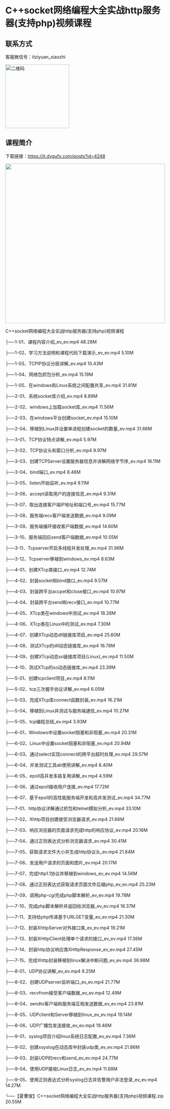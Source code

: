 # C++socket网络编程大全实战http服务器(支持php)视频课程

## 联系方式

客服微信号：itziyuan_xiaozhi

<img src="https://ziyuanyun.oss-cn-guangzhou.aliyuncs.com/common/20240614073449/666b82192834a.jpg" width="200" height="200" alt="二维码">

## 课程简介

下载链接：https://it.dyqufx.com/posts?id=4248

<img src="https://ziyuanyun.oss-cn-guangzhou.aliyuncs.com/yun/20240711142048/668f79c0b2fcf.jpg" width="500" alt="">

  

 C++socket网络编程大全实战http服务器(支持php)视频课程

 ├──1-01、课程内容介绍_ev_ev.mp4 48.28M

 ├──1-02、学习方法说明和课程代码下载演示_ev_ev.mp4 5.10M

 ├──1-03、TCPIP协议分层讲解_ev.mp4 10.43M

 ├──1-04、网络包抓包分析_ev.mp4 15.19M

 ├──1-05、在windows和Linux系统之间配置共享_ev.mp4 31.81M

 ├──2-01、系统socket库介绍_ev.mp4 8.89M

 ├──2-02、windows上加载socket库_ev.mp4 11.56M

 ├──2-03、在windows平台创建socket_ev.mp4 15.10M

 ├──2-04、移植到Linux并设置单进程创建socket的数量_ev.mp4 31.66M

 ├──3-01、TCP协议特点讲解_ev.mp4 5.97M

 ├──3-02、TCP协议头和窗口分析_ev.mp4 9.97M

 ├──3-03、创建TCPServer设置服务器信息并讲解网络字节序_ev.mp4 16.11M

 ├──3-04、bind端口_ev.mp4 8.46M

 ├──3-05、listen开始监听_ev.mp4 9.11M

 ├──3-06、accept读取用户的连接信息_ev.mp4 9.31M

 ├──3-07、取出连接客户端IP地址和端口号_ev.mp4 15.77M

 ├──3-08、服务端recv客户端发送数据_ev.mp4 9.09M

 ├──3-09、服务端循环接收客户端数据_ev.mp4 14.60M

 ├──3-10、服务端回应send客户端数据_ev.mp4 10.55M

 ├──3-11、Tcpserver开启多线程并发处理_ev.mp4 31.96M

 ├──3-12、Tcpserver移植到windows_ev.mp4 8.63M

 ├──4-01、创建XTcp类接口_ev.mp4 12.74M

 ├──4-02、封装socket和bind接口_ev.mp4 9.57M

 ├──4-03、封装跨平台accpet和close接口_ev.mp4 10.97M

 ├──4-04、封装跨平台send和recv接口_ev.mp4 10.77M

 ├──4-05、XTcp类在windows中测试_ev.mp4 18.28M

 ├──4-06、XTcp类在Linux中的测试_ev.mp4 7.30M

 ├──4-07、创建XTcp动态dll链接库项目_ev.mp4 25.60M

 ├──4-08、测试XTcp的dll动态链接库_ev.mp4 16.78M

 ├──4-09、创建XTcp动态so链接库项目(Linux)_ev.mp4 11.50M

 ├──4-10、测试XTcp的so动态链接库_ev.mp4 23.39M

 ├──5-01、创建tcpclient项目_ev.mp4 8.11M

 ├──5-02、tcp三次握手协议详解_ev.mp4 6.05M

 ├──5-03、完成XTcp库connect函数封装_ev.mp4 16.21M

 ├──5-04、移植到Linux并测试与服务端通信_ev.mp4 10.27M

 ├──5-05、tcp编程总结_ev.mp4 3.93M

 ├──6-01、Windows中设置socket阻塞和非阻塞_ev.mp4 20.31M

 ├──6-02、Linux中设置socket阻塞和非阻塞_ev.mp4 20.94M

 ├──6-03、通过select实现connect的跨平台超时处理_ev.mp4 29.57M

 ├──6-04、并发测试工具ab使用讲解_ev.mp4 8.40M

 ├──6-05、epoll高并发多路复用讲解_ev.mp4 4.59M

 ├──6-06、通过epoll接收用户连接_ev.mp4 17.72M

 ├──6-07、基于epoll的高性能服务端开发和高并发测试_ev.mp4 34.77M

 ├──7-01、http协议详解通过抓包和telnet模拟分析_ev.mp4 33.10M

 ├──7-02、Xhttp项目创建接受浏览器请求_ev.mp4 21.66M

 ├──7-03、响应浏览器的页面请求完成http的响应协议_ev.mp4 20.16M

 ├──7-04、通过正则表达式分析浏览器请求_ev.mp4 30.41M

 ├──7-05、获取请求文件大小并生成http协议头_ev.mp4 21.84M

 ├──7-06、发送用户请求的页面和图片_ev.mp4 20.17M

 ├──7-07、完成http1.1协议并移植到windows_ev_ev.mp4 14.56M

 ├──7-08、通过正则表达式获取请求页面文件后缀php_ev_ev.mp4 25.23M

 ├──7-09、调用php-cgi完成php脚本解析_ev_ev.mp4 19.78M

 ├──7-10、完成php脚本解析并返回给浏览器_ev_ev.mp4 16.37M

 ├──7-11、支持给php传递基于URLGET变量_ev_ev.mp4 21.30M

 ├──7-12、封装XhttpServer对外接口类_ev_ev.mp4 19.21M

 ├──7-13、封装XHttpClient处理单个请求的接口_ev_ev.mp4 17.36M

 ├──7-14、封装http协议响应类XHttpResponse_ev_ev.mp4 27.45M

 ├──7-15、完成Xhttp封装移植到linux解决中断问题_ev_ev.mp4 36.98M

 ├──8-01、UDP协议讲解_ev_ev.mp4 9.25M

 ├──8-02、创建UDPserver监听端口_ev_ev.mp4 21.77M

 ├──8-03、recvfrom接受客户端数据_ev_ev.mp4 12.49M

 ├──8-04、sendto客户端和服务端互相发送数据_ev_ev.mp4 23.81M

 ├──8-05、UDPclient和Server移植到linux_ev_ev.mp4 19.14M

 ├──8-06、UDP广播包发送接收_ev_ev.mp4 19.46M

 ├──9-01、syslog项目介绍linux系统日志配置_ev_ev.mp4 7.36M

 ├──9-02、创建xsyslog在动态库中封装udp类_ev_ev.mp4 21.86M

 ├──9-03、封装UDP的recv和send_ev_ev.mp4 24.77M

 ├──9-04、使用UDP接收Linux日志_ev_ev.mp4 11.68M

 ├──9-05、使用正则表达式分析syslog日志并告警用户非法登录_ev_ev.mp4 14.27M

 └──【夏曹俊】C++socket网络编程大全实战http服务器(支持php)视频课程.zip 20.55M

  